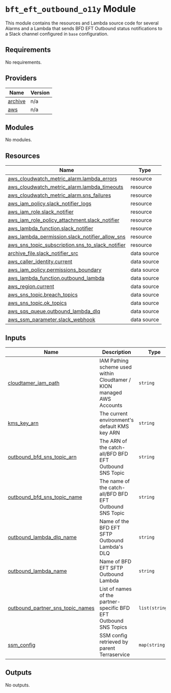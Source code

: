 # `bft_eft_outbound_o11y` Module

This module contains the resources and Lambda source code for several Alarms and a Lambda that sends BFD EFT Outbound status notifications to a Slack channel configured in `base` configuration.

<!-- BEGIN_TF_DOCS -->
## Requirements

No requirements.

## Providers

| Name | Version |
|------|---------|
| <a name="provider_archive"></a> [archive](#provider\_archive) | n/a |
| <a name="provider_aws"></a> [aws](#provider\_aws) | n/a |

## Modules

No modules.

## Resources

| Name | Type |
|------|------|
| [aws_cloudwatch_metric_alarm.lambda_errors](https://registry.terraform.io/providers/hashicorp/aws/latest/docs/resources/cloudwatch_metric_alarm) | resource |
| [aws_cloudwatch_metric_alarm.lambda_timeouts](https://registry.terraform.io/providers/hashicorp/aws/latest/docs/resources/cloudwatch_metric_alarm) | resource |
| [aws_cloudwatch_metric_alarm.sns_failures](https://registry.terraform.io/providers/hashicorp/aws/latest/docs/resources/cloudwatch_metric_alarm) | resource |
| [aws_iam_policy.slack_notifier_logs](https://registry.terraform.io/providers/hashicorp/aws/latest/docs/resources/iam_policy) | resource |
| [aws_iam_role.slack_notifier](https://registry.terraform.io/providers/hashicorp/aws/latest/docs/resources/iam_role) | resource |
| [aws_iam_role_policy_attachment.slack_notifier](https://registry.terraform.io/providers/hashicorp/aws/latest/docs/resources/iam_role_policy_attachment) | resource |
| [aws_lambda_function.slack_notifier](https://registry.terraform.io/providers/hashicorp/aws/latest/docs/resources/lambda_function) | resource |
| [aws_lambda_permission.slack_notifier_allow_sns](https://registry.terraform.io/providers/hashicorp/aws/latest/docs/resources/lambda_permission) | resource |
| [aws_sns_topic_subscription.sns_to_slack_notifier](https://registry.terraform.io/providers/hashicorp/aws/latest/docs/resources/sns_topic_subscription) | resource |
| [archive_file.slack_notifier_src](https://registry.terraform.io/providers/hashicorp/archive/latest/docs/data-sources/file) | data source |
| [aws_caller_identity.current](https://registry.terraform.io/providers/hashicorp/aws/latest/docs/data-sources/caller_identity) | data source |
| [aws_iam_policy.permissions_boundary](https://registry.terraform.io/providers/hashicorp/aws/latest/docs/data-sources/iam_policy) | data source |
| [aws_lambda_function.outbound_lambda](https://registry.terraform.io/providers/hashicorp/aws/latest/docs/data-sources/lambda_function) | data source |
| [aws_region.current](https://registry.terraform.io/providers/hashicorp/aws/latest/docs/data-sources/region) | data source |
| [aws_sns_topic.breach_topics](https://registry.terraform.io/providers/hashicorp/aws/latest/docs/data-sources/sns_topic) | data source |
| [aws_sns_topic.ok_topics](https://registry.terraform.io/providers/hashicorp/aws/latest/docs/data-sources/sns_topic) | data source |
| [aws_sqs_queue.outbound_lambda_dlq](https://registry.terraform.io/providers/hashicorp/aws/latest/docs/data-sources/sqs_queue) | data source |
| [aws_ssm_parameter.slack_webhook](https://registry.terraform.io/providers/hashicorp/aws/latest/docs/data-sources/ssm_parameter) | data source |

## Inputs

| Name | Description | Type | Default | Required |
|------|-------------|------|---------|:--------:|
| <a name="input_cloudtamer_iam_path"></a> [cloudtamer\_iam\_path](#input\_cloudtamer\_iam\_path) | IAM Pathing scheme used within Cloudtamer / KION managed AWS Accounts | `string` | `"/delegatedadmin/developer/"` | no |
| <a name="input_kms_key_arn"></a> [kms\_key\_arn](#input\_kms\_key\_arn) | The current environment's default KMS key ARN | `string` | n/a | yes |
| <a name="input_outbound_bfd_sns_topic_arn"></a> [outbound\_bfd\_sns\_topic\_arn](#input\_outbound\_bfd\_sns\_topic\_arn) | The ARN of the catch-all/BFD BFD EFT Outbound SNS Topic | `string` | n/a | yes |
| <a name="input_outbound_bfd_sns_topic_name"></a> [outbound\_bfd\_sns\_topic\_name](#input\_outbound\_bfd\_sns\_topic\_name) | The name of the catch-all/BFD BFD EFT Outbound SNS Topic | `string` | n/a | yes |
| <a name="input_outbound_lambda_dlq_name"></a> [outbound\_lambda\_dlq\_name](#input\_outbound\_lambda\_dlq\_name) | Name of the BFD EFT SFTP Outbound Lambda's DLQ | `string` | n/a | yes |
| <a name="input_outbound_lambda_name"></a> [outbound\_lambda\_name](#input\_outbound\_lambda\_name) | Name of BFD EFT SFTP Outbound Lambda | `string` | n/a | yes |
| <a name="input_outbound_partner_sns_topic_names"></a> [outbound\_partner\_sns\_topic\_names](#input\_outbound\_partner\_sns\_topic\_names) | List of names of the partner-specific BFD EFT Outbound SNS Topics | `list(string)` | n/a | yes |
| <a name="input_ssm_config"></a> [ssm\_config](#input\_ssm\_config) | SSM config retrieved by parent Terraservice | `map(string)` | n/a | yes |

## Outputs

No outputs.
<!-- END_TF_DOCS -->

